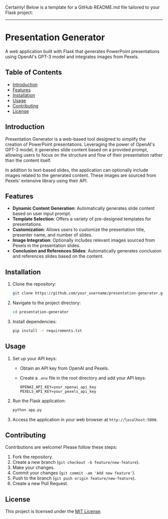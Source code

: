 Certainly! Below is a template for a GitHub README.md file tailored to your Flask project:

---

# Presentation Generator

A web application built with Flask that generates PowerPoint presentations using OpenAI's GPT-3 model and integrates images from Pexels.

## Table of Contents

- [Introduction](#introduction)
- [Features](#features)
- [Installation](#installation)
- [Usage](#usage)
- [Contributing](#contributing)
- [License](#license)

## Introduction

Presentation Generator is a web-based tool designed to simplify the creation of PowerPoint presentations. Leveraging the power of OpenAI's GPT-3 model, it generates slide content based on a provided prompt, allowing users to focus on the structure and flow of their presentation rather than the content itself.

In addition to text-based slides, the application can optionally include images related to the generated content. These images are sourced from Pexels' extensive library using their API.

## Features

- **Dynamic Content Generation**: Automatically generates slide content based on user input prompt.
- **Template Selection**: Offers a variety of pre-designed templates for presentations.
- **Customization**: Allows users to customize the presentation title, presenter name, and number of slides.
- **Image Integration**: Optionally includes relevant images sourced from Pexels in the presentation slides.
- **Conclusion and References Slides**: Automatically generates conclusion and references slides based on the content.

## Installation

1. Clone the repository:

   ```bash
   git clone https://github.com/your_username/presentation-generator.git
   ```

2. Navigate to the project directory:

   ```bash
   cd presentation-generator
   ```

3. Install dependencies:

   ```bash
   pip install -r requirements.txt
   ```

## Usage

1. Set up your API keys:
   - Obtain an API key from OpenAI and Pexels.
   - Create a `.env` file in the root directory and add your API keys:

     ```
     OPENAI_API_KEY=your_openai_api_key
     PEXELS_API_KEY=your_pexels_api_key
     ```

2. Run the Flask application:

   ```bash
   python app.py
   ```

3. Access the application in your web browser at `http://localhost:5000`.

## Contributing

Contributions are welcome! Please follow these steps:

1. Fork the repository.
2. Create a new branch (`git checkout -b feature/new-feature`).
3. Make your changes.
4. Commit your changes (`git commit -am 'Add new feature'`).
5. Push to the branch (`git push origin feature/new-feature`).
6. Create a new Pull Request.

## License

This project is licensed under the [MIT License](LICENSE).
